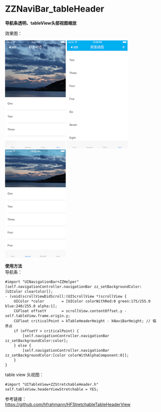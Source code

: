 # ZZNaviBar_tableHeader

**导航条透明、tableView头部视图缩放**  

效果图：

![](./images/1.png)
![](./images/2.png)
![](./images/3.png)

**使用方法**  
导航条：

```
#import "UINavigationBar+ZZHelper"
[self.navigationController.navigationBar zz_setBackgroundColor:[UIColor clearColor]];
- (void)scrollViewDidScroll:(UIScrollView *)scrollView {
    UIColor *color        = [UIColor colorWithRed:0 green:175/255.0 blue:240/255.0 alpha:1];    
    CGFloat offsetY       = scrollView.contentOffset.y - self.tableView.frame.origin.y;
    CGFloat criticalPoint = kTableHeaderHeight - kNaviBarHeight; // 临界点
    if (offsetY > criticalPoint) {
        [self.navigationController.navigationBar zz_setBackgroundColor:color];
    } else {
        [self.navigationController.navigationBar zz_setBackgroundColor:[color colorWithAlphaComponent:0]];
    }
}
```

table view 头视图：  

```
#import "UITableView+ZZStretchableHeader.h"
self.tableView.headerViewStretchable = YES;
```

参考链接：  
<https://github.com/hfrahmann/HFStretchableTableHeaderView>
